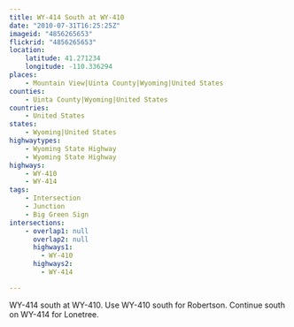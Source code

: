 ```yaml
---
title: WY-414 South at WY-410
date: "2010-07-31T16:25:25Z"
imageid: "4856265653"
flickrid: "4856265653"
location:
    latitude: 41.271234
    longitude: -110.336294
places:
    - Mountain View|Uinta County|Wyoming|United States
counties:
    - Uinta County|Wyoming|United States
countries:
    - United States
states:
    - Wyoming|United States
highwaytypes:
    - Wyoming State Highway
    - Wyoming State Highway
highways:
    - WY-410
    - WY-414
tags:
    - Intersection
    - Junction
    - Big Green Sign
intersections:
    - overlap1: null
      overlap2: null
      highways1:
        - WY-410
      highways2:
        - WY-414

---
```

WY-414 south at WY-410.  Use WY-410 south for Robertson.  Continue south on WY-414 for Lonetree.